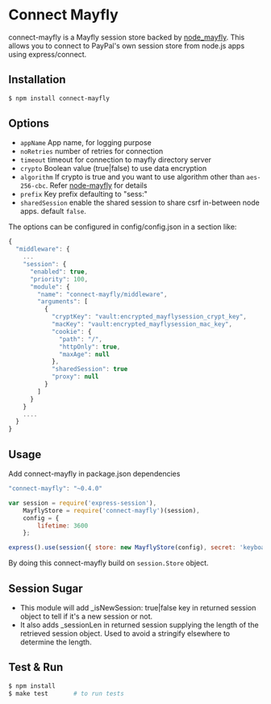 # Connect Mayfly

connect-mayfly is a Mayfly session store backed by [node_mayfly](https://github.paypal.com/NodeServices/node-mayfly).
This allows you to connect to PayPal's own session store from node.js apps using express/connect.


## Installation

```bash
$ npm install connect-mayfly
```

## Options

  - `appName` App name, for logging purpose
  - `noRetries` number of retries for connection
  - `timeout` timeout for connection to mayfly directory server
  - `crypto` Boolean value (true|false) to use data encryption
  - `algorithm` If crypto is true and you want to use algorithm other than `aes-256-cbc`. Refer [node-mayfly](https://github.paypal.com/NodeServices/node-mayfly) for details
  - `prefix` Key prefix defaulting to "sess:"
  - `sharedSession` enable the shared session to share csrf in-between node apps. default `false`.

The options can be configured in config/config.json in a section like:
```javascript
{
  "middleware": {
    ...
    "session": {
      "enabled": true,
      "priority": 100,
      "module": {
        "name": "connect-mayfly/middleware",
        "arguments": [
          {
            "cryptKey": "vault:encrypted_mayflysession_crypt_key",
            "macKey": "vault:encrypted_mayflysession_mac_key",
            "cookie": {
              "path": "/",
              "httpOnly": true,
              "maxAge": null
            },
            "sharedSession": true
            "proxy": null
          }
        ]
      }
    }
    ....
  }
}
```

## Usage

 Add connect-mayfly in package.json dependencies

```javascript
"connect-mayfly": "~0.4.0"
```

```javascript
var session = require('express-session'),
    MayflyStore = require('connect-mayfly')(session),
    config = {
        lifetime: 3600
    };

express().use(session({ store: new MayflyStore(config), secret: 'keyboard cat' }));
```

By doing this connect-mayfly build on `session.Store` object.


## Session Sugar

 - This module will add _isNewSession: true|false key in returned session object to tell if it's a new session or not.
 - It also adds _sessionLen in returned session supplying the length of the retrieved session object. Used to avoid a stringify elsewhere to determine the length.

## Test & Run

```bash
$ npm install
$ make test       # to run tests
```
